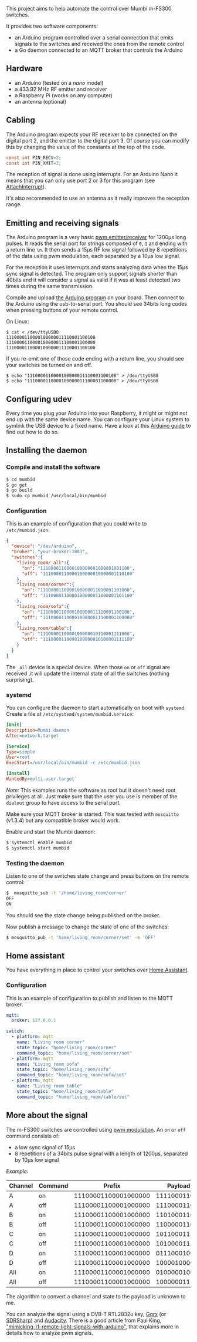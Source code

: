This project aims to help automate the control over Mumbi m-FS300 switches.

It provides two software components:
* an Arduino program controlled over a serial connection that emits signals to the switches and received the ones from the remote control
* a Go daemon connected to an MQTT broker that controls the Arduino

## Hardware
* an Arduino (tested on a *nano* model)
* a 433.92 MHz RF emitter and receiver
* a Raspberry Pi (works on any computer)
* an antenna (optional)

## Cabling
The Arduino program expects your RF receiver to be connected on the digital port 2,
and the emitter to the digital port 3. Of course you can modify this by changing the value of the constants at the top of the code.

```c
const int PIN_RECV=2;
const int PIN_XMIT=3;
```

The reception of signal is done using interrupts. For an Arduino
Nano it means that you can only use port 2 or 3 for this program (see [AttachInterrupt](https://www.arduino.cc/en/Reference/AttachInterrupt)).

It's also recommended to use an antenna as it really improves the reception range.

## Emitting and receiving signals
The Arduino program is a very basic [pwm emitter/receiver](https://en.wikipedia.org/wiki/Pulse-width_modulation) for 1200μs long pulses. It reads the serial port for strings composed of `0`, `1` and ending with a return line `\n`.
It then sends a 15μs RF low signal followed by 8 repetitions of the data using pwm modulation, each separated by a 10μs low signal.

For the reception it uses interrupts and starts analyzing data when the 15μs sync signal is detected.
The program only support signals shorter than 40bits and it will consider a signal as valid
if it was at least detected two times during the same transmission.

Compile and upload [the Arduino program](arduino-pwm/arduino-pwm.ino) on your board.
Then connect to the Arduino using the usb-to-serial port. You should see 34bits long codes when pressing buttons of your remote control.

On Linux:
```
$ cat < /dev/ttyUSB0
1110000110000100000011110001100100
1110000110000100000011100001100000
1110000110000100000011110001100100
```

If you re-emit one of those code ending with a return line, you should see your switches be turned on and off.

```
$ echo "1110000110000100000011110001100100" > /dev/ttyUSB0
$ echo "1110000110000100000011100001100000" > /dev/ttyUSB0
```

## Configuring udev
Every time you plug your Arduino into your Raspberry, it might or might not end up with the same device name. You can configure your Linux system to symlink the USB device to a fixed name. Have a look at this [Arduino guide](http://playground.arduino.cc/Linux/All) to find out how to do so.


## Installing the daemon

### Compile and install the software
```bash
$ cd mumbid
$ go get
$ go build
$ sudo cp mumbid /usr/local/bin/mumbid
```

### Configuration
This is an example of configuration that you could write to `/etc/mumbid.json`.
```json
{
  "device": "/dev/arduino",
  "broker": "your-broker:1883",
  "switches":{
    "living_room/_all":{
      "on": "1110000110000100000001000001001100",
      "off": "1110000110000100000010000001110100"
    },
    "living_room/corner":{
      "on": "1110000110000100000011010001101000",
      "off": "1110000110000100000011000001101100"
    },
    "living_room/sofa":{
      "on": "1110000110000100000011110001100100",
      "off": "1110000110000100000011100001100000"
    },
    "living_room/table":{
      "on": "1110000110000100000010110001111000",
      "off": "1110000110000100000010100001111100"
    }
  }
}
```

The `_all` device is a special device. When those `on` or `off` signal are received ,it will  update the internal state of all the  switches (nothing surprising).

### systemd
You can configure the daemon to start automatically on boot with `systemd`.
Create a file at `/etc/systemd/system/mumbid.service`:
```ini
[Unit]
Description=Mumbi daemon
After=network.target

[Service]
Type=simple
User=root
ExecStart=/usr/local/bin/mumbid -c /etc/mumbid.json

[Install]
WantedBy=multi-user.target`
```
_Note:_ This examples runs the software as root but it doesn't need root privileges at all. Just make sure that the user you use is member of the `dialout` group to have access to the serial port.

Make sure your MQTT broker is started. This was tested with `mosquitto` (v1.3.4) but any compatible broker would work.

Enable and start the Mumbi daemon:
```bash
$ systemctl enable mumbid
$ systemctl start mumbid
```

### Testing the daemon
Listen to one of the switches state change and press buttons on the remote control:
```bash
$  mosquitto_sub -t '/home/living_room/corner'
OFF
ON
```

You should see the state change being published on the broker.

Now publish a message to change the state of one of the switches:
```bash
$ mosquitto_pub -t 'home/living_room/corner/set' -m 'OFF'
```

## Home assistant
You have everything in place to control your switches over [Home Assistant](https://home-assistant.io/).

### Configuration
This is an example of configuration to publish and listen to the MQTT broker.
```yaml
mqtt:
  broker: 127.0.0.1

switch:
  - platform: mqtt
    name: "Living room corner"
    state_topic: "home/living_room/corner"
    command_topic: "home/living_room/corner/set"
  - platform: mqtt
    name: "Living room sofa"
    state_topic: "home/living_room/sofa"
    command_topic: "home/living_room/sofa/set"
  - platform: mqtt
    name: "Living room table"
    state_topic: "home/living_room/table"
    command_topic: "home/living_room/table/set"
```

## More about the signal
The m-FS300 switches are controlled using [pwm modulation](https://en.wikipedia.org/wiki/Pulse-width_modulation).
An `on` or `off` command consists of:
* a low sync signal of 15μs
* 8 repetitions of a 34bits pulse signal with a length of 1200μs, separated by 10μs low signal

_Example:_

| Channel | Command  | Prefix               | Payload      | Suffix |
| --------| -------- | -------------------- | ------------ | ------ |
| A       | on       | 11100001100001000000 | 111100011001 | 00     |
| A       | off      | 11100001100001000000 | 111000011000 | 00     |
| B       | on       | 11100001100001000000 | 110100011010 | 00     |
| B       | off      | 11100001100001000000 | 110000011011 | 00     |
| C       | on       | 11100001100001000000 | 101100011110 | 00     |
| C       | off      | 11100001100001000000 | 101000011111 | 00     |
| D       | on       | 11100001100001000000 | 011100010001 | 00     |
| D       | off      | 11100001100001000000 | 100001000000 | 00     |
| All     | on       | 11100001100001000000 | 010000010011 | 00     |
| All     | off      | 11100001100001000000 | 100000011101 | 00     |

The algorithm to convert a channel and state to the payload is unknown to me.

You can analyze the signal using a DVB-T RTL2832u key, [Gqrx](http://gqrx.dk/) (or [SDRSharp](http://airspy.com/))
and [Audacity](http://www.audacityteam.org/). There is a good article from Paul King,   ["mimicking-rf-remote-light-signals-with-arduino"](http://nrocy.com/2014/08/02/mimicking-rf-remote-light-signals-with-arduino/),
that explains more in details how to analyze pwm signals.
